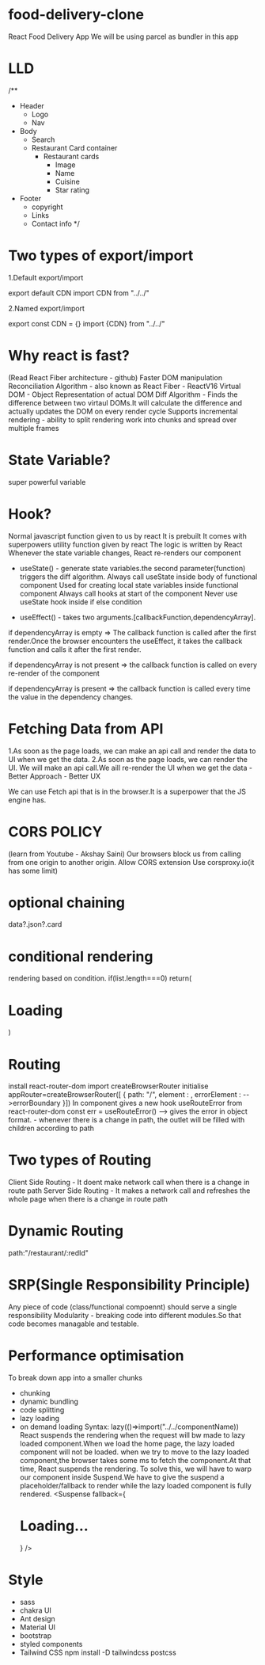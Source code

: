 # food-delivery-clone

React Food Delivery App
We will be using parcel as bundler in this app

# LLD

/\*\*

- Header
  - Logo
  - Nav
- Body
  - Search
  - Restaurant Card container
    - Restaurant cards
      - Image
      - Name
      - Cuisine
      - Star rating
- Footer
  - copyright
  - Links
  - Contact info
    \*/

# Two types of export/import

1.Default export/import

export default CDN
import CDN from "../../"

2.Named export/import

export const CDN = {}
import {CDN} from "../../"

# Why react is fast?

(Read React Fiber architecture - github)
Faster DOM manipulation
Reconciliation Algorithm - also known as React Fiber - ReactV16
Virtual DOM - Object Representation of actual DOM
Diff Algorithm - Finds the difference between two virtaul DOMs.It will calculate the difference and actually updates the DOM on every render cycle
Supports incremental rendering - ability to split rendering work into chunks and spread over multiple frames

# State Variable?

super powerful variable

# Hook?

Normal javascript function given to us by react
It is prebuilt
It comes with superpowers
utility function given by react
The logic is written by React
Whenever the state variable changes, React re-renders our component

- useState() - generate state variables.the second parameter(function) triggers the diff algorithm.
  Always call useState inside body of functional component
  Used for creating local state variables inside functional component
  Always call hooks at start of the component
  Never use useState hook inside if else condition

- useEffect() - takes two arguments.[callbackFunction,dependencyArray].

if dependencyArray is empty => The callback function is called after the first render.Once the browser encounters the useEffect, it takes the callback function and calls it after the first render.

if dependencyArray is not present => the callback function is called on every re-render of the component

if dependencyArray is present => the callback function is called every time the value in the dependency changes.

# Fetching Data from API

1.As soon as the page loads, we can make an api call and render the data to UI when we get the data.
2.As soon as the page loads, we can render the UI. We will make an api call.We aill re-render the UI when we get the data - Better Approach - Better UX

We can use Fetch api that is in the browser.It is a superpower that the JS engine has.

# CORS POLICY

(learn from Youtube - Akshay Saini)
Our browsers block us from calling from one origin to another origin.
Allow CORS extension
Use corsproxy.io(it has some limit)

# optional chaining

data?.json?.card

# conditional rendering

rendering based on condition.
if(list.length===0) return(<h1>Loading</h1>)

# Routing

install react-router-dom
import createBrowserRouter
initialise appRouter=createBrowserRouter([
{
path: "/",
element : <AppLayout/>,
errorElement : <Error/> -->errorBoundary
}])
In <Error/> component gives a new hook
useRouteError from react-router-dom
const err = useRouteError() --> gives the error in object format.
<Outlet/> - whenever there is a change in path, the outlet will be filled with children according to path

# Two types of Routing

Client Side Routing - It doent make network call when there is a change in route path
Server Side Routing - It makes a network call and refreshes the whole page when there is a change in route path

# Dynamic Routing

path:"/restaurant/:redId"

# SRP(Single Responsibility Principle)

Any piece of code (class/functional compoennt) should serve a single responsibility
Modularity - breaking code into different modules.So that code becomes managable and testable.

# Performance optimisation

To break down app into a smaller chunks

- chunking
- dynamic bundling
- code splitting
- lazy loading
- on demand loading
  Syntax: lazy(()=>import("../../componentName))
  React suspends the rendering when the request will bw made to lazy loaded component.When we load the home page, the lazy loaded component will not be loaded. when we try to move to the lazy loaded component,the browser takes some ms to fetch the component.At that time, React suspends the rendering.
  To solve this, we will have to warp our component inside Suspend.We have to give the suspend a placeholder/fallback to render while the lazy loaded component is fully rendered.
  <Suspense fallback={ <h1>Loading...</h1> } />

# Style

- sass
- chakra UI
- Ant design
- Material UI
- bootstrap
- styled components
- Tailwind CSS
  npm install -D tailwindcss postcss

